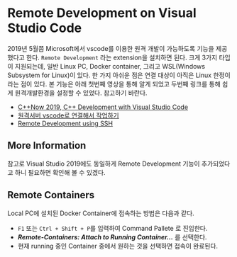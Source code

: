 # Remote Development on Visual Studio Code

2019년 5월쯤 Microsoft에서 vscode를 이용한 원격 개발이 가능하도록 기능을 제공했다고 한다. `Remote Development` 라는 extension을 설치하면 된다. 크게 3가지 타입이 지원되는데, 일반 Linux PC, Docker container, 그리고 WSL(Windows Subsystem for Linux)이 있다. 한 가지 아쉬운 점은 연결 대상이 아직은 Linux 한정이라는 점이 있다. 본 기능은 아래 첫번째 영상을 통해 알게 되었고 두번째 링크를 통해 쉽게 원격개발환경을 설정할 수 있었다. 참고하기 바란다.

- [C++Now 2019, C++ Development with Visual Studio Code](https://youtu.be/knghWKWQmxg)
- [원격서버 vscode로 연결해서 작업하기](https://evols-atirev.tistory.com/28)
- [Remote Development using SSH](https://code.visualstudio.com/docs/remote/ssh)

## More Information

참고로 Visual Studio 2019에도 동일하게 Remote Development 기능이 추가되었다고 하니 필요하면 확인해 볼 수 있겠다.

## Remote Containers

Local PC에 설치된 Docker Container에 접속하는 방법은 다음과 같다.

- `F1` 또는 `Ctrl + Shift + P`를 입력하여 Command Pallete 로 진입한다.
- **_Remote-Containers: Attach to Running Container..._** 를 선택한다.
- 현재 running 중인 Container 중에서 원하는 것을 선택하면 접속이 완료된다.
